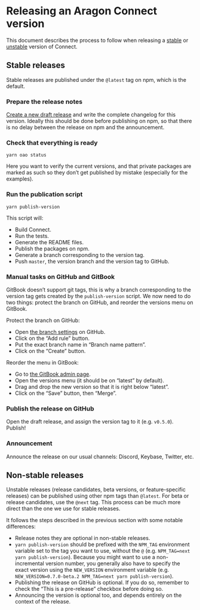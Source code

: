# Releasing an Aragon Connect version

This document describes the process to follow when releasing a [stable](#stable-releases) or [unstable](#unstable-releases) version of Connect.

## Stable releases

Stable releases are published under the `@latest` tag on npm, which is the default.

### Prepare the release notes

[Create a new draft release](https://github.com/aragon/connect/releases/new) and write the complete changelog for this version. Ideally this should be done before publishing on npm, so that there is no delay between the release on npm and the announcement.

### Check that everything is ready

```console
yarn oao status
```

Here you want to verify the current versions, and that private packages are marked as such so they don’t get published by mistake (especially for the examples).

### Run the publication script

```console
yarn publish-version
```

This script will:

- Build Connect.
- Run the tests.
- Generate the README files.
- Publish the packages on npm.
- Generate a branch corresponding to the version tag.
- Push `master`, the version branch and the version tag to GitHub.

### Manual tasks on GitHub and GitBook

GitBook doesn’t support git tags, this is why a branch corresponding to the version tag gets created by the `publish-version` script. We now need to do two things: protect the branch on GitHub, and reorder the versions menu on GitBook.

Protect the branch on GitHub:

- Open [the branch settings](https://github.com/aragon/connect/settings/branches) on GitHub.
- Click on the “Add rule” button.
- Put the exact branch name in “Branch name pattern”.
- Click on the “Create” button.

Reorder the menu in GitBook:

- Go to [the GitBook admin page](https://app.gitbook.com/@aragon-one/s/connect/).
- Open the versions menu (it should be on “latest” by default).
- Drag and drop the new version so that it is right below “latest”.
- Click on the “Save” button, then “Merge”.

### Publish the release on GitHub

Open the draft release, and assign the version tag to it (e.g. `v0.5.0`). Publish!

### Announcement

Announce the release on our usual channels: Discord, Keybase, Twitter, etc.

## Non-stable releases

Unstable releases (release candidates, beta versions, or feature-specific releases) can be published using other npm tags than `@latest`. For beta or release candidates, use the `@next` tag. This process can be much more direct than the one we use for stable releases.

It follows the steps described in the previous section with some notable differences:

- Release notes they are optional in non-stable releases.
- `yarn publish-version` should be prefixed with the `NPM_TAG` environment variable set to the tag you want to use, without the `@` (e.g. `NPM_TAG=next yarn publish-version`). Because you might want to use a non-incremental version number, you generally also have to specify the exact version using the `NEW_VERSION` environment variable (e.g. `NEW_VERSION=0.7.0-beta.2 NPM_TAG=next yarn publish-version`).
- Publishing the release on GitHub is optional. If you do so, remember to check the “This is a pre-release” checkbox before doing so.
- Announcing the version is optional too, and depends entirely on the context of the release.
